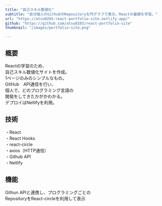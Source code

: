 ```yaml
---
title: "自己スキル数値化"
subtitle: "自分個人のGithubのRepositoryを円グラフで表示。Reactの基礎を学習。"
url: "https://atsu0203-react-portfolio-site.netlify.app/"
github: "https://github.com/atsu0203/react-portfolio-site"
thumbnail: "/images/portfolio-site.png"

---
```

## 概要
Reactの学習のため、  
自己スキル数値化サイトを作成。  
1ページのみのシンプルなもの。  
GitHub　API通信を行い、  
個人で、どのプログラミング言語の  
開発をしてきたかがかわかる。  
デプロイはNetlifyを利用。  
 
##  技術
・React  
・React Hooks   
・react-circle  
・axios（HTTP通信）   
・Github API  
・Netlify

##  機能  
Githun APIと連携し、プログラミングごとの  
RepositoryをReact-circleを利用して表示 


